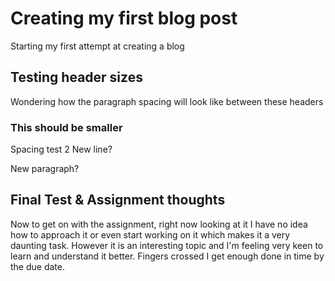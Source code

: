 # Creating my first blog post
Starting my first attempt at creating a blog
## Testing header sizes
Wondering how the paragraph spacing will look like between these headers
### This should be smaller
Spacing test 2
New line?

New paragraph?

## Final Test & Assignment thoughts
Now to get on with the assignment, right now looking at it I have no idea how to approach it or even start working on it which makes it a very daunting task. However it is an interesting topic and I'm feeling very keen to learn and understand it better.
Fingers crossed I get enough done in time by the due date.
